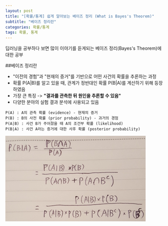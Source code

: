 ```yaml
---
layout: post
title: "[확률/통계] 쉽게 알아보는 베이즈 정리 (What is Bayes's Theorem)"
subtitle: "베이즈 정리란"
categories: 확률/통계
tags: 확률, 통계
---
```


딥러닝을 공부하다 보면 많이 이야기를 듣게되는 베이즈 정리(Bayes's Theorem)에 대한 공부

##베이즈 정리란
- "이전의 경험"과 "현재의 증거"를 기반으로 어떤 사건의 확률을 추론하는 과정
- 확률 P(A|B)를 알고 있을 때, 관계가 정반대인 확률 P(B|A)를 계산하기 위해 등장하였음
- 가장 큰 특징 -> **"결과를 관측한 뒤 원인을 추론할 수 있음"**
- 다양한 분야의 실험 결과 분석에 사용되고 있음

```
P(A) : A의 관측 확률 (evidence) - 현재의 증거  
P(B) : B의 사전 확률 (prior probability) - 과거의 경험  
P(A|B) : 사건 B가 주어졌을 때 A의 조건부 확률 (likelihood)  
P(B|A) : 사건 A라는 증거에 대한 사후 확률 (posterior probability)
```

![베이즈정리 증명](../images/2018-08-24-1.png)
